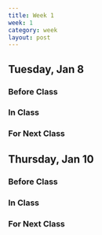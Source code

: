 ```yaml
---
title: Week 1 
week: 1
category: week
layout: post
---
```


## Tuesday, Jan 8

### Before Class

### In Class

### For Next Class


<!-- # # # # # # # # # # # # # # # # # # # # # # # # # # # -->

## Thursday, Jan 10

### Before Class

### In Class

### For Next Class


<!-- # # # # # # # # # # # # # # # # # # # # # # # # # # # -->

